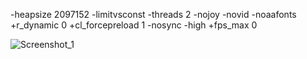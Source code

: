 -heapsize 2097152 -limitvsconst -threads 2 -nojoy -novid -noaafonts +r_dynamic 0 +cl_forcepreload 1 -nosync -high +fps_max 0

![Screenshot_1](https://github.com/user-attachments/assets/ad55f0e7-6837-488e-8c7d-a5c821ace5fe)
